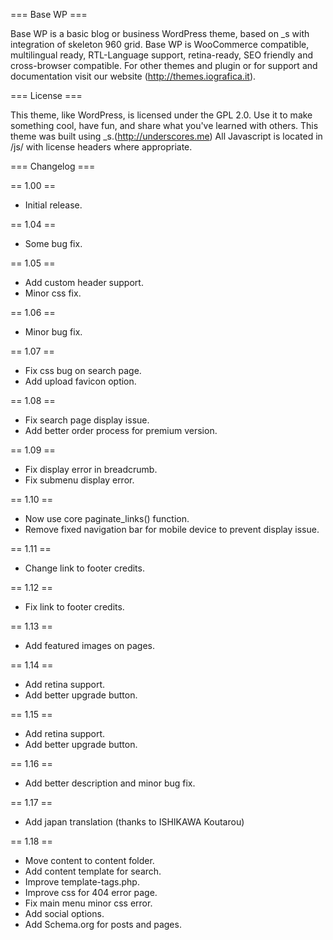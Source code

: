 === Base WP ===

Base WP is a basic blog or business WordPress theme, based on _s with integration of skeleton 960 grid. Base WP is WooCommerce compatible, multilingual ready, RTL-Language support, retina-ready, SEO friendly and cross-browser compatible. For other themes and plugin or for support and documentation visit our website (http://themes.iografica.it).


=== License ===

This theme, like WordPress, is licensed under the GPL 2.0. Use it to make something cool, have fun, and share what you've learned with others.
This theme was built using _s.(http://underscores.me)
All Javascript is located in /js/ with license headers where appropriate.


=== Changelog ===

== 1.00 ==
* Initial release.

== 1.04 ==
* Some bug fix.

== 1.05 ==
* Add custom header support.
* Minor css fix.

== 1.06 ==
* Minor bug fix.

== 1.07 ==
* Fix css bug on search page.
* Add upload favicon option.

== 1.08 ==
* Fix search page display issue.
* Add better order process for premium version.

== 1.09 ==
* Fix display error in breadcrumb.
* Fix submenu display error.

== 1.10 ==
* Now use core paginate_links() function.
* Remove fixed navigation bar for mobile device to prevent display issue.

== 1.11 ==
* Change link to footer credits.

== 1.12 ==
* Fix link to footer credits.

== 1.13 ==
* Add featured images on pages.

== 1.14 ==
* Add retina support.
* Add better upgrade button.

== 1.15 ==
* Add retina support.
* Add better upgrade button.

== 1.16 ==
* Add better description and minor bug fix.

== 1.17 ==
* Add japan translation (thanks to ISHIKAWA Koutarou)

== 1.18 ==
* Move content to content folder.
* Add content template for search.
* Improve template-tags.php.
* Improve css for 404 error page.
* Fix main menu minor css error.
* Add social options.
* Add Schema.org for posts and pages.